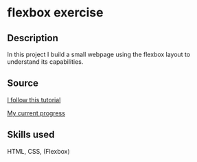 # flexbox exercise

## Description

In this project I build a small webpage using the flexbox layout to understand its capabilities.

## Source
[I follow this tutorial](https://internetingishard.netlify.app/html-and-css/flexbox/index.html)

[My current progress](https://internetingishard.netlify.app/html-and-css/flexbox/index.html#:~:text=applied%20to%20it.-,flex%20item%20order,-This%20entire%20chapter)

## Skills used

HTML, CSS, (Flexbox)